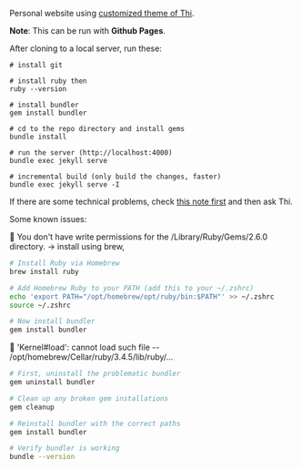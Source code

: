 Personal website using [customized theme of Thi](https://github.com/dinhanhthi/dinhanhthi.com-v1).

__Note__: This can be run with **Github Pages**.

After cloning to a local server, run these:

```
# install git

# install ruby then
ruby --version

# install bundler
gem install bundler

# cd to the repo directory and install gems
bundle install

# run the server (http://localhost:4000)
bundle exec jekyll serve

# incremental build (only build the changes, faster)
bundle exec jekyll serve -I
```

If there are some technical problems, check [this note first](https://dinhanhthi.com/jekyll-tips/) and then ask Thi.

Some known issues:

🐞 You don't have write permissions for the /Library/Ruby/Gems/2.6.0 directory. -> install using brew,

```bash
# Install Ruby via Homebrew
brew install ruby

# Add Homebrew Ruby to your PATH (add this to your ~/.zshrc)
echo 'export PATH="/opt/homebrew/opt/ruby/bin:$PATH"' >> ~/.zshrc
source ~/.zshrc

# Now install bundler
gem install bundler
```

🐞 'Kernel#load': cannot load such file -- /opt/homebrew/Cellar/ruby/3.4.5/lib/ruby/...

```bash
# First, uninstall the problematic bundler
gem uninstall bundler

# Clean up any broken gem installations
gem cleanup

# Reinstall bundler with the correct paths
gem install bundler

# Verify bundler is working
bundle --version
```